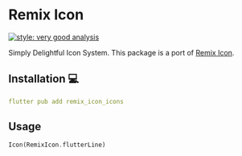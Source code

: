# Remix Icon

[![style: very good analysis][very_good_analysis_badge]][very_good_analysis_link]

Simply Delightful Icon System.
This package is a port of [Remix Icon](https://remixicon.com).

## Installation 💻

```yaml
flutter pub add remix_icon_icons
```

## Usage

```dart
Icon(RemixIcon.flutterLine)
```

[very_good_analysis_badge]: https://img.shields.io/badge/style-very_good_analysis-B22C89.svg
[very_good_analysis_link]: https://pub.dev/packages/very_good_analysis
